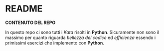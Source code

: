 # README

**CONTENUTO DEL REPO**

In questo repo ci sono tutti i _Kata_ risolti in **Python**. 
Sicuramente non sono il massimo per quanto riguarda _bellezza del codice_ ed _efficienza_ essendo i primissimi esercizi che implemento con **Python**.

